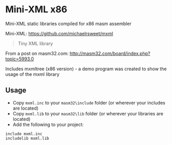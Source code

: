 # Mini-XML x86

Mini-XML static libraries compiled for x86 masm assembler 

Mini-XML: https://github.com/michaelrsweet/mxml

> Tiny XML library
>

From a post on masm32.com: http://masm32.com/board/index.php?topic=5993.0

Includes mxmltree (x86 version) - a demo program was created to show the usage of the mxml library

## Usage

* Copy `mxml.inc` to your `masm32\include` folder (or wherever your includes are located)
* Copy `mxml.lib` to your `masm32\lib` folder (or wherever your libraries are located)
* Add the following to your project:
```assembly
include mxml.inc
includelib mxml.lib
```
